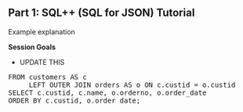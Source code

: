 ## <b>Part 1: SQL++ (SQL for JSON) Tutorial </b>

Example explanation

<b>Session Goals</b>

* UPDATE THIS

<pre id="example">
FROM customers AS c
     LEFT OUTER JOIN orders AS o ON c.custid = o.custid
SELECT c.custid, c.name, o.orderno, o.order_date
ORDER BY c.custid, o.order_date;
</pre>
